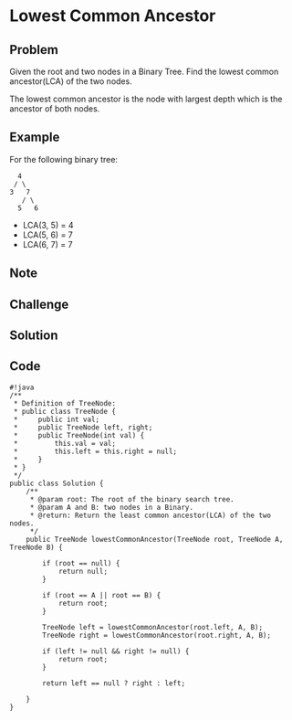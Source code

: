 Lowest Common Ancestor
===


Problem
-------

Given the root and two nodes in a Binary Tree. Find the lowest common ancestor(LCA) of the two nodes.

The lowest common ancestor is the node with largest depth which is the ancestor of both nodes.

Example
-------

For the following binary tree:

      4
     / \
    3   7
       / \
      5   6
  
- LCA(3, 5) = 4
- LCA(5, 6) = 7
- LCA(6, 7) = 7

Note
---------

Challenge
---------

Solution
--------

Code
----

    #!java
    /**
     * Definition of TreeNode:
     * public class TreeNode {
     *     public int val;
     *     public TreeNode left, right;
     *     public TreeNode(int val) {
     *         this.val = val;
     *         this.left = this.right = null;
     *     }
     * }
     */
    public class Solution {
        /**
         * @param root: The root of the binary search tree.
         * @param A and B: two nodes in a Binary.
         * @return: Return the least common ancestor(LCA) of the two nodes.
         */
        public TreeNode lowestCommonAncestor(TreeNode root, TreeNode A, TreeNode B) {
            
            if (root == null) {
                return null;
            }
            
            if (root == A || root == B) {
                return root;
            }
            
            TreeNode left = lowestCommonAncestor(root.left, A, B);
            TreeNode right = lowestCommonAncestor(root.right, A, B);
            
            if (left != null && right != null) {
                return root;
            }
            
            return left == null ? right : left;
            
        }
    }